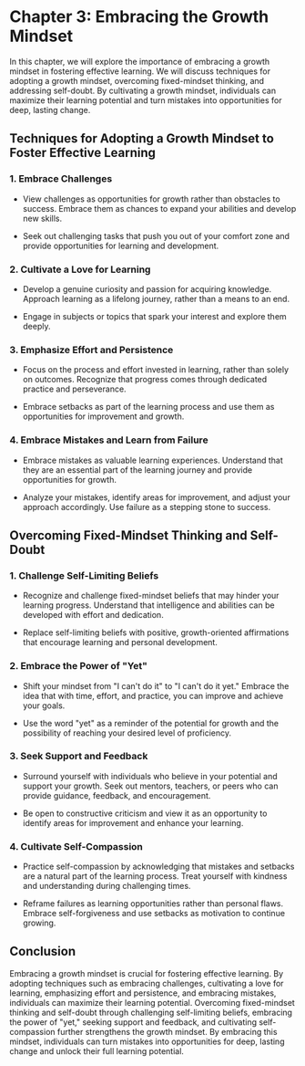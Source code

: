 Chapter 3: Embracing the Growth Mindset
=======================================

In this chapter, we will explore the importance of embracing a growth mindset in fostering effective learning. We will discuss techniques for adopting a growth mindset, overcoming fixed-mindset thinking, and addressing self-doubt. By cultivating a growth mindset, individuals can maximize their learning potential and turn mistakes into opportunities for deep, lasting change.

Techniques for Adopting a Growth Mindset to Foster Effective Learning
---------------------------------------------------------------------

### 1. Embrace Challenges

* View challenges as opportunities for growth rather than obstacles to success. Embrace them as chances to expand your abilities and develop new skills.

* Seek out challenging tasks that push you out of your comfort zone and provide opportunities for learning and development.

### 2. Cultivate a Love for Learning

* Develop a genuine curiosity and passion for acquiring knowledge. Approach learning as a lifelong journey, rather than a means to an end.

* Engage in subjects or topics that spark your interest and explore them deeply.

### 3. Emphasize Effort and Persistence

* Focus on the process and effort invested in learning, rather than solely on outcomes. Recognize that progress comes through dedicated practice and perseverance.

* Embrace setbacks as part of the learning process and use them as opportunities for improvement and growth.

### 4. Embrace Mistakes and Learn from Failure

* Embrace mistakes as valuable learning experiences. Understand that they are an essential part of the learning journey and provide opportunities for growth.

* Analyze your mistakes, identify areas for improvement, and adjust your approach accordingly. Use failure as a stepping stone to success.

Overcoming Fixed-Mindset Thinking and Self-Doubt
------------------------------------------------

### 1. Challenge Self-Limiting Beliefs

* Recognize and challenge fixed-mindset beliefs that may hinder your learning progress. Understand that intelligence and abilities can be developed with effort and dedication.

* Replace self-limiting beliefs with positive, growth-oriented affirmations that encourage learning and personal development.

### 2. Embrace the Power of "Yet"

* Shift your mindset from "I can't do it" to "I can't do it yet." Embrace the idea that with time, effort, and practice, you can improve and achieve your goals.

* Use the word "yet" as a reminder of the potential for growth and the possibility of reaching your desired level of proficiency.

### 3. Seek Support and Feedback

* Surround yourself with individuals who believe in your potential and support your growth. Seek out mentors, teachers, or peers who can provide guidance, feedback, and encouragement.

* Be open to constructive criticism and view it as an opportunity to identify areas for improvement and enhance your learning.

### 4. Cultivate Self-Compassion

* Practice self-compassion by acknowledging that mistakes and setbacks are a natural part of the learning process. Treat yourself with kindness and understanding during challenging times.

* Reframe failures as learning opportunities rather than personal flaws. Embrace self-forgiveness and use setbacks as motivation to continue growing.

Conclusion
----------

Embracing a growth mindset is crucial for fostering effective learning. By adopting techniques such as embracing challenges, cultivating a love for learning, emphasizing effort and persistence, and embracing mistakes, individuals can maximize their learning potential. Overcoming fixed-mindset thinking and self-doubt through challenging self-limiting beliefs, embracing the power of "yet," seeking support and feedback, and cultivating self-compassion further strengthens the growth mindset. By embracing this mindset, individuals can turn mistakes into opportunities for deep, lasting change and unlock their full learning potential.

